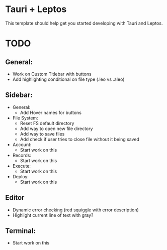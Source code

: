 # Tauri + Leptos

This template should help get you started developing with Tauri and Leptos.

# TODO
## General:
- Work on Custom Titlebar with buttons
- Add highlighting conditional on file type (.leo vs .aleo)

## Sidebar:
- General:
    - Add Hover names for buttons
- File System:
    - Reset FS default directory
    - Add way to open new file directory
    - Add way to save files
    - Add check if user tries to close file without it being saved
- Account:
    - Start work on this      
- Records:
    - Start work on this
- Execute:
    - Start work on this
- Deploy:
    - Start work on this

## Editor
- Dynamic error checking (red squiggle with error description)
- Highlight current line of text with gray?

## Terminal:
- Start work on this

